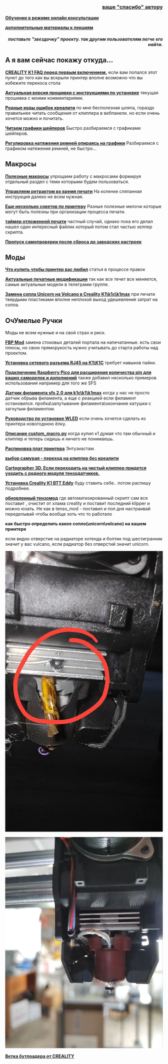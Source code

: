 <h3 align="right"><a href="https://www.tinkoff.ru/rm/yakovleva.irina203/51ZSr71845" target="_blank">ваше "спасибо" автору</a></h3>

[**Обучение в режиме онлайн консультации**](kurs.md)

[**дополнительные материалы к лекциям**](/extras/readme.md)


<h5 align="right">поставьте "звездочку" проекту. так другим пользователям легче его найти.</h5>

<h2>А я вам сейчас покажу откуда...</h2>

[**CREALITY K1 FAQ перед первым включением.**](/random/before_use.md) если вам попался этот пункт до того как вы вскрыли принтер вполне возможно что вы избежите перекоса стола


[**Актуальная версия прошивки с инструкциями по установке**](/version_config/readme.md) текущая прошивка с моими комментариями.

[**Родные коды ошибок креалити**](https://store.creality.com/blog/creality-k1-fault-codes-list) по мне бесполезная шляпа, гораздо правильнее читать сообщения от клиппера в вебпанели. но если очень хочется можно и почитать. 

[**Читаем графики шейперов**](/shaper/readme.md) Быстро разбираемся с графиками шейперов.

[**Регулировка натяжения ремней опираясь на графики**](/random/belts/readme.md) Разбираемся с графиком натяжения ремней, не быстро...

<h2>Макросы</h2>

[**Полезные макросы**](/macros_helpfull/readme.md) упрощаем работу с макросами формируя отдельный раздел с теми которыми будем пользоваться.

[**Управляем ретрактом во время печати**](/retract/readme.md) На коленке сляпанная инструкция далеко не всем нужная. 

[**Еще несколько советов по принтеру**](/ferma/readme.md) Разные полезные мелочи которые могут быть полезны при организации процесса печати.

[**таймер отложенной печати**](/random/timer.md) частный случай, однако пока его делал  нашел один интересный файлик который потом стал частью хелпер скрипта. 

[**Пропуск самопроверки после сброса до заводских настроек**](/random/reset.md)

<h2>Моды</h2>

[**Что купить чтобы принтер вас любил**](/what_2_buy/readme.md) статья в процессе правок

[**Актуальные печатные модификации**](https://t.me/crealityK1rus/16778) так как все течет все меняется, самые актуальные модели в телеграмм группе. 

[**Замена сопла Unicorn на Volcano в Creality K1\k1c\k1max**](https://3dtoday.ru/blogs/dimix200612/zamena-sopla-unicorn-na-volcano-v-creality-k1) при печати твердыми пластиками вполне неплохой выход удешевления затрат на сопла.

<h2>ОчУмелые Ручки</h2> Моды не всем нужные и на свой страх и риск.

[**FBP Mod**](https://github.com/tlace17/K1-Flanged-Bearing-Project) замена стоковых деталей портала на напечатанные. есть свои плюсы, но свою пряморукость нужно учитывать до старта работы над проектом.

[**Установка сетевого разъема RJ45 на К1\K1C**](/random/ethernet.md) требует навыков пайки. 

[**Подключение Raspberry Pico для расширения количества pin для ваших самоделок и дополнений**](/usb/readme.md) также добавил несколько примеров использования например для того же SFS

[**Датчик филамента sfs 2.0 для k1c\k1\k1max**](/sfs/readme.md) когда у нас не просто датчик обрыва филамента, а еще с реакцией если филамент остановился. пробка\запутывание филамента\окончание катушки с загнутым филаментом.

[**Руководство по установке WLED**](https://github.com/Gliptopolis/WLED_Klipper) если очень хочется сделать из принтера новогоднюю ёлку.

[**Описание custom_macro.py**](/random/custom_macro.md) когда купил к1 думая что там обычный и клиппер и теперь сидишь и ничего не понимаешь.

[**Распиновка плат принтера**](https://docs.google.com/presentation/d/1f6kJbMq7uSggC33zmIfcTPdG6r50PbbDut14u9vAcZA/edit#slide=id.g2c17ef9f2a4_0_0) Энтузиастам.

[**выбор самурая - переход на клиппер без креалити**](https://github.com/pellcorp/creality/wiki/K1-Stock-Mainboard-Less-Creality)

[**Cartographer 3D. Если переходить на чистый клиппер придется уходить с родного модуля тензодатчиков.**](https://docs.cartographer3d.com/cartographer-probe/installation-and-setup/creality-k1-and-k1-max-specific)

[**Установка Creality K1 BTT Eddy**](https://ballaswag.github.io/blog/creality-k1-btt-eddy-guide/) буду ставить себе.. потом распишу подробнее.

[**обновленный тензомод**](https://github.com/Sekilsgs2/creality_pellcorp) где автоматизированный скрипт сам все поставит , очистит от хлама creality и поставит последний klipper  и можно юзать. Не как в tenso_mod - поставил и пол дня настраивай переделывай чтобы вообще хоть что то работало

**как быстро определить какое сопло(unicorn\volcano) на вашем принтере**

если видно отверстие на радиаторе хотенда и болтик под шестигранник значит у вас vulcano, если радиатор без отверстий значит unicorn.

![](/random/vulcano.jpg)

![](/random/unicorn.jpg)


[**Ветка бутлоадера от CREALITY**](https://github.com/CrealityOfficial/K1_Series_Annex/releases/tag/V1.0.0)


